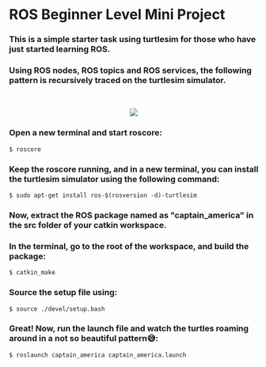 # ROS Beginner Level Mini Project
### This is a simple starter task using turtlesim for those who have just started learning ROS.
### Using ROS nodes, ROS topics and ROS services, the following pattern is recursively traced on the turtlesim simulator.
<br>
<!-- Video of the project -->
<p align="center">
    <img src="https://github.com/Somya-Bansal159/ROS-beginner-demo/blob/main/Demo%20Video.gif">
</p>

### Open a new terminal and start roscore:
    $ roscore
### Keep the roscore running, and in a new terminal, you can install the turtlesim simulator using the following command:
    $ sudo apt-get install ros-$(rosversion -d)-turtlesim
### Now, extract the ROS package named as "captain_america" in the src folder of your catkin workspace.
### In the terminal, go to the root of the workspace, and build the package:
    $ catkin_make
### Source the setup file using:
    $ source ./devel/setup.bash
### Great! Now, run the launch file and watch the turtles roaming around in a not so beautiful pattern😅:
    $ roslaunch captain_america captain_america.launch
